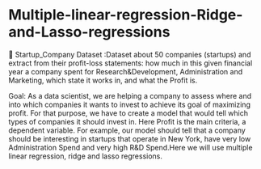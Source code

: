 # Multiple-linear-regression-Ridge-and-Lasso-regressions


 :muscle:
Startup_Company Dataset :Dataset about 50 companies (startups) and extract from their profit-loss statements: how much in this given financial year a company spent for Research&Development, Administration and Marketing, which state it works in, and what the Profit is. 


Goal: 
As a data scientist, we are helping a company to assess where and into which companies it wants to invest to achieve its goal of maximizing profit. For that purpose, we have to create a model that would tell which types of companies it should invest in. Here Profit is the main criteria, a dependent variable. For example, our model should tell that a company should be interesting in startups that operate in New York, have very low Administration Spend and very high R&D Spend.Here we will use multiple linear regression, ridge and lasso regressions.
